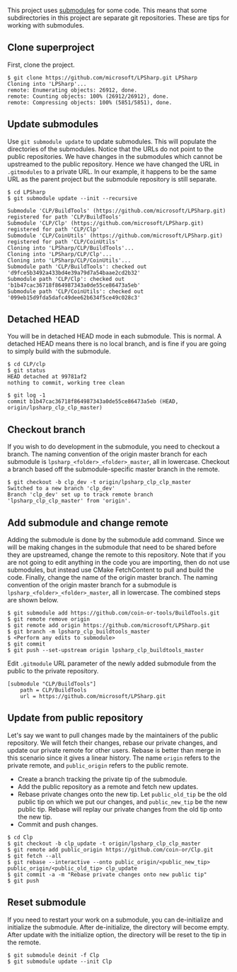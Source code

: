 
This project uses
[submodules](http://git-scm.com/book/en/v2/Git-Tools-Submodules) for some code.
This means that some subdirectories in this project are separate git
repositories. These are tips for working with submodules.

## Clone superproject

First, clone the project.
```
$ git clone https://github.com/microsoft/LPSharp.git LPSharp
Cloning into 'LPSharp'...
remote: Enumerating objects: 26912, done.
remote: Counting objects: 100% (26912/26912), done.
remote: Compressing objects: 100% (5851/5851), done.
```

## Update submodules

Use `git submodule update` to update submodules. This
will populate the directories of the submodules. Notice that the URLs do not
point to the public repositories. We have changes in the submodules which cannot
be upstreamed to the public repository. Hence we have changed the URL in
`.gitmodules` to a private URL. In our example, it happens to be the same URL as
the parent project but the submodule repository is still separate.
```
$ cd LPSharp
$ git submodule update --init --recursive

Submodule 'CLP/BuildTools' (https://github.com/microsoft/LPSharp.git) registered for path 'CLP/BuildTools'
Submodule 'CLP/Clp' (https://github.com/microsoft/LPSharp.git) registered for path 'CLP/Clp'
Submodule 'CLP/CoinUtils' (https://github.com/microsoft/LPSharp.git) registered for path 'CLP/CoinUtils'
Cloning into 'LPSharp/CLP/BuildTools'...
Cloning into 'LPSharp/CLP/Clp'...
Cloning into 'LPSharp/CLP/CoinUtils'...
Submodule path 'CLP/BuildTools': checked out 'd9fce5b3492a433bd4e39a79d7a54baae2cd2b32'
Submodule path 'CLP/Clp': checked out 'b1b47cac36718f864987343a0de55ce86473a5eb'
Submodule path 'CLP/CoinUtils': checked out '099eb15d9fda5dafc49dee62b634f5ce49c028c3'
```

## Detached HEAD

You will be in detached HEAD mode in each submodule. This is normal. A detached
HEAD means there is no local branch, and is fine if you are going to simply
build with the submodule.

```
$ cd CLP/clp
$ git status
HEAD detached at 99781af2
nothing to commit, working tree clean

$ git log -1
commit b1b47cac36718f864987343a0de55ce86473a5eb (HEAD, origin/lpsharp_clp_clp_master)
```

## Checkout branch

If you wish to do development in the submodule, you need to checkout a branch.
The naming convention of the origin master branch for each submodule is
`lpsharp_<folder>_<folder>_master`, all in lowercase. Checkout a branch based
off the submodule-specific master branch in the remote.

```
$ git checkout -b clp_dev -t origin/lpsharp_clp_clp_master
Switched to a new branch 'clp_dev'
Branch 'clp_dev' set up to track remote branch 'lpsharp_clp_clp_master' from 'origin'.
```

## Add submodule and change remote

Adding the submodule is done by the submodule add command. Since we will be
making changes in the submodule that need to be shared before they are
upstreamed, change the remote to this repository. Note that if you are not going
to edit anything in the code you are importing, then do not use submodules, but
instead use CMake FetchContent to pull and build the code. Finally, change the
name of the origin master branch. The naming convention of the origin master
branch for a submodule is `lpsharp_<folder>_<folder>_master`, all in lowercase.
The combined steps are shown below.

```
$ git submodule add https://github.com/coin-or-tools/BuildTools.git
$ git remote remove origin
$ git remote add origin https://github.com/microsoft/LPSharp.git
$ git branch -m lpsharp_clp_buildtools_master
$ <Perform any edits to submodule>
$ git commit
$ git push --set-upstream origin lpsharp_clp_buildtools_master
```

Edit `.gitmodule` URL parameter of the newly added submodule from the public to
the private repository.

```
[submodule "CLP/BuildTools"]
	path = CLP/BuildTools
	url = https://github.com/microsoft/LPSharp.git
```

## Update from public repository

Let's say we want to pull changes made by the maintainers of the public
repository. We will fetch their changes, rebase our private changes, and update
our private remote for other users. Rebase is better than merge in this scenario
since it gives a linear history. The name `origin` refers to the private remote,
and `public_origin` refers to the public remote.

- Create a branch tracking the private tip of the submodule.
- Add the public repository as a remote and fetch new updates.
- Rebase private changes onto the new tip. Let `public_old_tip` be the old public
  tip on which we put our changes, and `public_new_tip` be the new public tip.
  Rebase will replay our private changes from the old tip onto the new tip.
- Commit and push changes.

```
$ cd Clp
$ git checkout -b clp_update -t origin/lpsharp_clp_clp_master
$ git remote add public_origin https://github.com/coin-or/Clp.git
$ git fetch --all
$ git rebase --interactive --onto public_origin/<public_new_tip> public_origin/<public_old_tip> clp_update
$ git commit -a -m "Rebase private changes onto new public tip"
$ git push
```

## Reset submodule

If you need to restart your work on a submodule, you can de-initialize and
initialize the submodule. After de-initialize, the directory will become empty.
After update with the initialize option, the directory will be reset to the tip
in the remote.

```
$ git submodule deinit -f Clp
$ git submodule update --init Clp
```